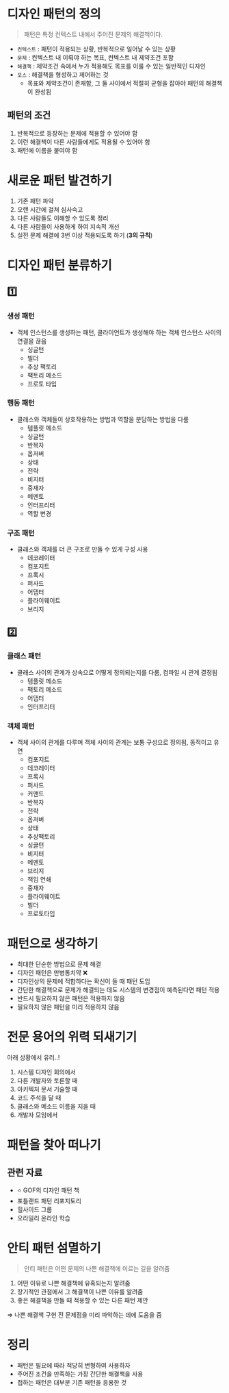 # 디자인 패턴의 정의

> 패턴은 특정 컨텍스트 내에서 주어진 문제의 해결책이다.
> 

- `컨텍스트` : 패턴이 적용되는 상황, 반복적으로 일어날 수 있는 상황
- `문제` : 컨텍스트 내 이뤄야 하는 목표, 컨텍스트 내 제약조건 포함
- `해결책` : 제약조건 속에서 누가 적용해도 목표를 이룰 수 있는 일반적인 디자인
- `포스` : 해결책을 형성하고 제어하는 것
    - 목표와 제약조건이 존재함, 그 둘 사이에서 적절히 균형을 잡아야 패턴의 해결책이 완성됨

## 패턴의 조건

1. 반복적으로 등장하는 문제에 적용할 수 있어야 함
2. 이런 해결책이 다른 사람들에게도 적용될 수 있어야 함
3. 패턴에 이름을 붙여야 함

# 새로운 패턴 발견하기

1. 기존 패턴 파악
2. 오랜 시간에 걸쳐 심사숙고
3. 다른 사람들도 이해할 수 있도록 정리
4. 다른 사람들이 사용하게 하여 지속적 개선
5. 실전 문제 해결에 3번 이상 적용되도록 하기 (**3의 규칙**)

# 디자인 패턴 분류하기

## 1️⃣

### 생성 패턴

- 객체 인스턴스를 생성하는 패턴, 클라이언트가 생성해야 하는 객체 인스턴스 사이의 연결을 끊음
    - 싱글턴
    - 빌더
    - 추상 팩토리
    - 팩토리 메소드
    - 프로토 타입

### 행동 패턴

- 클래스와 객체들이 상호작용하는 방법과 역할을 분담하는 방법을 다룸
    - 템플릿 메소드
    - 싱글턴
    - 반복자
    - 옵저버
    - 상태
    - 전략
    - 비지터
    - 중재자
    - 메멘토
    - 인터프리터
    - 역할 변경

### 구조 패턴

- 클래스와 객체를 더 큰 구조로 만들 수 있게 구성 사용
    - 데코레이터
    - 컴포지트
    - 프록시
    - 퍼사드
    - 어댑터
    - 플라이웨이트
    - 브리지

## 2️⃣

### 클래스 패턴

- 클래스 사이의 관계가 상속으로 어떻게 정의되는지를 다룸, 컴파일 시 관계 결정됨
    - 템플릿 메소드
    - 팩토리 메소드
    - 어댑터
    - 인터프리터

### 객체 패턴

- 객체 사이의 관계를 다루며 객체 사이의 관계는 보통 구성으로 정의됨, 동적이고 유연
    - 컴포지트
    - 데코레이터
    - 프록시
    - 퍼사드
    - 커맨드
    - 반복자
    - 전략
    - 옵저버
    - 상태
    - 추상팩토리
    - 싱글턴
    - 비지터
    - 메멘토
    - 브리지
    - 책임 연쇄
    - 중재자
    - 플라이웨이트
    - 빌더
    - 프로토타입

# 패턴으로 생각하기

- 최대한 단순한 방법으로 문제 해결
- 디자인 패턴은 만병통치약 ❌
- 디자인상의 문제에 적합하다는 확신이 들 때 패턴 도입
- 간단한 해결책으로 문제가 해결되는 데도 시스템의 변경점이 예측된다면 패턴 적용
- 반드시 필요하지 않은 패턴은 적용하지 않음
- 필요하지 않은 패턴을 미리 적용하지 않음

# 전문 용어의 위력 되새기기

아래 상황에서 유리..!

1. 시스템 디자인 회의에서
2. 다른 개발자와 토론할 때
3. 아키텍처 문서 기술할 때
4. 코드 주석을 달 때
5. 클래스와 메소드 이름을 지을 때
6. 개발자 모임에서

# 패턴을 찾아 떠나기

## 관련 자료

- ⭐ GOF의 디자인 패턴 책
- 포틀랜드 패턴 리포지토리
- 힐사이드 그룹
- 오라일리 온라인 학습

# 안티 패턴 섬멸하기

> 안티 패턴은 어떤 문제의 나쁜 해결책에 이르는 길을 알려줌
> 

1. 어떤 이유로 나쁜 해결책에 유혹되는지 알려줌
2. 장기적인 관점에서 그 해결책이 나쁜 이유를 알려줌
3. 좋은 해결책을 만들 때 적용할 수 있는 다른 패턴 제안

⇒ 나쁜 해결책 구현 전 문제점을 미리 파악하는 데에 도움을 줌

# 정리

- 패턴은 필요에 따라 적당히 변형하여 사용하자
- 주어진 조건을 만족하는 가장 간단한 해결책을 사용
- 접하는 패턴은 대부분 기존 패턴을 응용한 것
